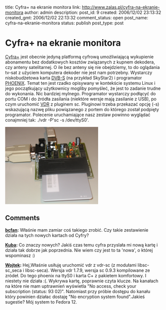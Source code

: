 title: Cyfra+ na ekranie monitora
link: http://www.zalas.pl/cyfra-na-ekranie-monitora
author: admin
description: 
post_id: 9
created: 2006/12/02 23:13:32
created_gmt: 2006/12/02 22:13:32
comment_status: open
post_name: cyfra-na-ekranie-monitora
status: publish
post_type: post

<!--Cyfra+ jest obecnie jedyną platformą cyfrową umożliwiającą wykupienie abonamentu bez dodatkowych kosztów związanych z kupnem dekodera, czy anteny satelitarnej. O ile bez anteny się nie obejdziemy, to do oglądania tv-sat z użyciem komputera dekoder nie jest nam potrzebny. Wystarczy niskobudżetowa karta DVB-S (na przykład SkyStar2) i programator PHOENIX.-->

# Cyfra+ na ekranie monitora

[Cyfra+](http://www.cyfraplus.pl/) jest obecnie jedyną platformą cyfrową umożliwiającą wykupienie abonamentu bez dodatkowych kosztów związanych z kupnem dekodera, czy anteny satelitarnej. O ile bez anteny się nie obejdziemy, to do oglądania tv-sat z użyciem komputera dekoder nie jest nam potrzebny. Wystarczy niskobudżetowa karta [DVB-S](http://pl.wikipedia.org/wiki/Karta_dvb-s) (na przykład SkyStar2) i programator [PHOENIX](http://allegro.pl/search.php?string=phoenix&category=18). Temat ten jest rzadko opisywany w kontekście systemu Linux i jego początkujący użytkownicy mogliby pomyśleć, że jest to zadanie trudne do wykonania. Nic bardziej mylnego. Programator wystarczy podłącyć do portu COM i do źródła zasilania (niektóre wersje mają zasilanie z USB), po czym uruchomić [VDR](http://www.cadsoft.de/vdr/) z pluginem sc. Pluginowi trzeba przekazać opcję (-s) wskazującą nazwę pliku powiązanego z portem do którego został podpięty programator. Polecenie uruchamiające nasz zestaw powinno wyglądać conajmniej tak: ./vdr -P'sc -s /dev/ttyS0'. 

![Phoenix](/uploads/wp/2009/04/phoenix-300x249.png)

## Comments

**[bcfan](#2971 "2009-06-25 12:21:51"):** Właśnie mam zamiar coś takiego zrobić. Czy takie zestawienie działa na tych nowych kartach od Cyfry?

**[Kuba](#2974 "2009-06-30 10:16:07"):** Co znaczy nowych? Jakiś czas temu cyfra przyslała mi nową kartę i działa tak dobrze jak poprzednia. Nie wiem czy jest to ta 'nowa', o której wspominasz :)

**[Wojtek](#2986 "2010-03-05 11:05:17"):** Hej,Właśnie usiłuję uruchomić vdr z vdr-sc (z modułami libsc-sc_seca i libsc-seca). Wersja vdr 1.7.9, wersja sc 0.9.3 kompilowane ze zródeł. Do tego phoenix na ttyS0 i karta C+ z pakietem komfortowy. I niestety nie działa :(. Wykrywa kartę, poprawnie czyta klucze. Na kanałach na które nie mam uptrawnień wyświetla "No access, check your subscription (status: 93 02)". Natomiast przy próbie dostępu do kanału który powinien działac dostaję "No encryption system found".Jakieś sugestie? Mój system to Fedora 12.

